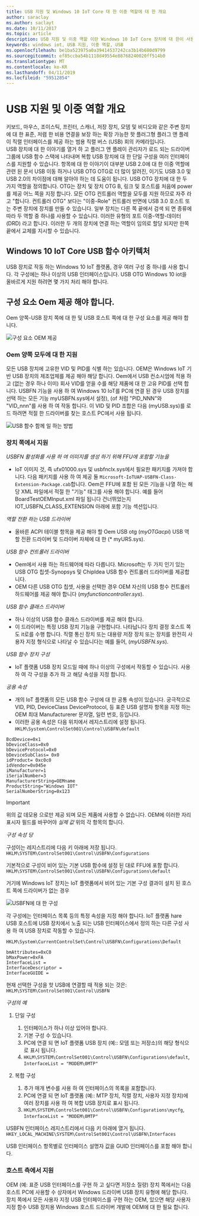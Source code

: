 ```yaml
---
title: USB 지원 및 Windows 10 IoT Core 대 한 이중 역할에 대 한 개요
author: saraclay
ms.author: saclayt
ms.date: 10/11/2017
ms.topic: article
description: USB 지원 및 이중 역할 이란 Windows 10 IoT Core 장치에 대 한이 사용자 지정 하는 방법을 알아봅니다.
keywords: windows iot, USB 지원, 이중 역할, USB
ms.openlocfilehash: be1ba523975a0a39414537242ca3b14b680d9799
ms.sourcegitcommit: ef85ccba54b1118d49554e88768240020ff514b0
ms.translationtype: MT
ms.contentlocale: ko-KR
ms.lasthandoff: 04/11/2019
ms.locfileid: "59512854"
---
```

# <a name="overview-of-usb-support-and-dual-role"></a>USB 지원 및 이중 역할 개요

키보드, 마우스, 조이스틱, 프린터, 스캐너, 저장 장치, 모뎀 및 비디오와 같은 주변 장치에 대 한 표준, 저렴 한 비용 연결을 보장 하는 확장 가능한 핫 플러그형 플러그 앤 플레이 직렬 인터페이스를 제공 하는 범용 직렬 버스 (USB) 회의 카메라입니다.  
USB 장치에 대 한 이야기를 열거 하 고 플러그 앤 플레이 관리자가 로드 되는 드라이버 그룹에 USB 함수 스택에 나타내며 복합 USB 장치에 대 한 단일 구성을 여러 인터페이스를 지원할 수 있습니다. 항목에 대 한 이야기이 대부분 USB 2.0에 대 한 이중 역할에 관련 된 문서 USB 이동 하거나 USB OTG OTG로 더 많이 알려진, 이기도 USB 3.0 및 USB 2.0의 차이점에 대해 알아야 하는 데 도움이 됩니다. USB OTG 장치에 대 한 두 가지 역할을 정의합니다. OTG는 장치 및 장치 OTG B, 링크 및 호스트를 처음에 power를 제공 어느 쪽을 지정 합니다. 모든 OTG 컨트롤러 역할을 모두를 지원 하므로 자주 라고 "합니다. 컨트롤러 OTG" 보다는 "이중-Role" 컨트롤러 반면에 USB 3.0 호스트 또는 주변 장치에 장치를 만들 수 있습니다. 일부 장치는 다른 쪽 끝에서 검색 되 면 종류에 따라 두 역할 중 하나를 사용할 수 있습니다. 이러한 유형의 포트 이중-역할-데이터 (DRD) 라고 합니다. 이러한 두 개의 장치에 연결 하는 역할이 임의로 할당 되지만 한쪽 끝에서 교체를 지시할 수 있습니다. 

## <a name="architecture-of-usb-function-in-windows-10-iot-core"></a>Windows 10 IoT Core USB 함수 아키텍처

USB 장치로 작동 하는 Windows 10 IoT 플랫폼, 경우 여러 구성 중 하나를 사용 합니다. 각 구성에는 하나 이상의 USB 인터페이스입니다. USB OTG Windows 10 iot을 올바르게 지원 하려면 몇 가지 처리 해야 합니다.  

## <a name="components-oems-have-to-supply"></a>구성 요소 Oem 제공 해야 합니다.

Oem 양쪽-USB 장치 쪽에 대 한 및 USB 호스트 쪽에 대 한 구성 요소를 제공 해야 합니다.  

![구성 요소 OEM 제공](../media/USB-Support/OEM-Components.png)

### <a name="oems-support-for-both-sides"></a>Oem 양쪽 모두에 대 한 지원

모든 USB 장치에 고유한 VID 및 PID를 식별 하는 있습니다. OEM은 Windows IoT 기반 USB 장치의 제조업체를 제공 해야 해당 합니다.  Oem에서 USB 컨소시엄에 적용 하 고 (없는 경우 하나 이미) 회사 VID를 얻을 수를 해당 제품에 대 한 고유 PID를 선택 합니다. USBFN 기능을 사용 하 여 Windows 10 IoT를 PC에 연결 된 경우 USB 장치를 선택 하는 모든 기능 myUSBFN.sys에서 설정), (of 처럼 "PID_NNN"와 "VID_nnn"를 사용 하 여 작동 합니다. 이 VID 및 PID 조합은 다음 (myUSB.sys)를 로드 하려면 적절 한 드라이버를 찾는 호스트 PC에서 사용 됩니다. 

![USB 함수 함께 일 하는 방법](../media/USB-Support/OEM-supplies.png)

### <a name="supporting-from-the-device-side"></a>장치 쪽에서 지원

_USBFN 활성화를 사용 하 여 이미지를 생성 하기 위해 FFU에 포함할 기능을_
* IoT 이미지 것, 즉 ufx01000.sys 및 usbfnclx.sys에서 필요한 패키지를 가져야 합니다. 다음 패키지를 사용 하 여 제공 둘 `Microsoft-IoTUAP-USBFN-Class-Extension-Package.cab`합니다. Oem은 FFU에 포함 된 모든 기능을 나열 하는 해당 XML 파일에서 적절 한 "기능" 태그를 사용 해야 합니다. 예를 들어 BoardTestOEMInput.xml 파일 됩니다 건너뛰었는지 <Feature>IOT_USBFN_CLASS_EXTENSION</Feature> 아래에 포함 <Microsoft> 기능 섹션입니다. 

_역할 전환 하는 USB 드라이버_
* 올바른 ACPI 테이블 항목을 제공 해야 할 Oem USB otg (*myOTGacpi*) USB 역할 전환 드라이버 및 드라이버 자체에 대 한 (* myURS.sys).

_USB 함수 컨트롤러 드라이버_
* Oem에서 사용 하는 하드웨어에 따라 다릅니다. Microsoft는 두 가지 인기 있는 USB OTG 칩셋-Synopsys 및 ChipIdea USB 함수 컨트롤러 드라이버를 제공합니다.
* OEM 다른 USB OTG 칩셋, 사용을 선택한 경우 OEM 자신의 USB 함수 컨트롤러 하드웨어를 제공 해야 합니다 (*myfunctioncontroller.sys*).

_USB 함수 클래스 드라이버_
* 하나 이상의 USB 함수 클래스 드라이버를 제공 해야 합니다.
* 이 드라이버는 특정 USB 장치 기능을 구현합니다. 나타납니다 장치 결정 호스트 쪽도 it로를 수행 합니다.
직렬 통신 장치 또는 대용량 저장 장치 또는 장치를 완전히 사용자 지정 형식으로 나타날 수 있습니다는 예를 들어, (*myUSBFN.sys*).

_USB 함수 장치 구성_
* IoT 플랫폼 USB 장치 모드일 때에 하나 이상의 구성에서 작동할 수 있습니다. 사용 하 여 각 구성을 추가 하 고 해당 속성을 지정 합니다.

_공용 속성_
* 개의 IoT 플랫폼의 모든 USB 함수 구성에 대 한 공통 속성이 있습니다. 궁극적으로 VID, PID, DeviceClass DeviceProtocol, 등 표준 USB 설명자 항목을 지정 하는 OEM 최대 Manufacturerer 문자열, 일련 번호, 등입니다.
* 이러한 공용 속성은 다음 위치에서 레지스트리에 설정 됩니다. `HKLM\System\ControlSet001\Control\USBFN\default`

```
BcdDevice=0x1 
bDeviceClass=0x0 
bDeviceProtocol=0x0 
bDeviceSubClass= 0x0 
idProduct= 0xc0c0 
idVendor=0x045e 
iManufacturer=1 
iSerialNumber=3 
ManufacturerString=OEMname 
ProductString="Windows IOT" 
SerialNumberString=0x123 
```
> [!IMPORTANT]
> 위의 값 데모용 으로만 제공 되며 모든 제품에 사용할 수 없습니다. OEM에 이러한 자리 표시자 필드를 바꾸어야 *실제 값* 위의 각 항목의 합니다.

_구성 속성 당_

구성이는 레지스트리에 다음 키 아래에 저장 됩니다. `HKLM\SYSTEM\ControlSet001\Control\USBFN\Configurations`

기본적으로 구성이 비어 있는 기본 USB 함수에 설정 된 대로 FFU에 포함 합니다. `HKLM\SYSTEM\ControlSet001\Control\USBFN\Configurations\default`

거기에 Windows IoT 장치는 IoT 플랫폼에서 비어 있는 기본 구성 결과이 설치 된 호스트 쪽에 드라이버가 없는 경우

![USBFN에 대 한 구성](../media/USB-Support/config-screenshot.png)

각 구성에는 인터페이스 목록 등의 특정 속성을 지정 해야 합니다. IoT 플랫폼 hare USB 호스트에 USB 장치에서 노출 되는 USB 인터페이스에서 정의 하는 다른 구성 사용 하 여 USB 장치로 작동할 수 있습니다.

`HKLM\System\CurrentControlSet\Control\USBFN\Configurations\Default`

```
bmAttributes=0xC0
bMaxPower=0xFA
InterfaceList =
InterfaceDescriptor =
InterfaceGUIDE =
```

현재 선택한 구성을 핫 USB에 연결할 때 적용 되는 것은: `HKLM\SYSTEM\ControlSet001\Control\USBFN`

_구성의 예_

1. 단일 구성
   1. 인터페이스가 하나 이상 있어야 합니다.
   2. 기본 구성 수 있습니다.
   3. PC에 연결 되 면 IoT 플랫폼 USB 장치 (예:: 모뎀 또는 저장소)의 해당 형식으로 표시 됩니다.
   4. `HKLM\SYSTEM\ControlSet001\Control\USBFN\Configurations\default`, `InterfaceList = "MODEM\0MTP"`

2. 복합 구성
   1. 추가 매개 변수를 사용 하 여 인터페이스의 목록을 포함합니다.
   2. PC에 연결 되 면 IoT 플랫폼 (예:: MTP 장치, 직렬 장치, 사용자 지정 장치)에 여러 장치를 사용 하 여 복합 USB 장치로 표시 됩니다.
   3. `HKLM\SYSTEM\ControlSet001\Control\USBFN\Configurations\mycfg`, `InterfaceList = "MODEM\0MTP"`

USBFN 인터페이스 레지스트리에서 다음 키 아래에 열거 됩니다.
`HKEY_LOCAL_MACHINE\SYSTEM\ControlSet001\Control\USBFN\Interfaces`

USB 인터페이스 항목별로 인터페이스 설명자 값을 GUID 인터페이스를 포함 해야 합니다.

### <a name="supporting-from-the-host-side"></a>호스트 측에서 지원

OEM (예: 표준 USB 인터페이스를 구현 하 고 싶다면  저장소 질량) 장치 쪽에서는 다음 호스트 PC에 사용할 수 상자에서 Windows 드라이버 USB 장치 유형에 해당 합니다. 장치 쪽에서 모든 사용자 지정 USB 인터페이스를 구현 하는 OEM, 있으면 해당 사용자 지정 함수 USB 장치용 Windows 호스트 드라이버 개발에 OEM에 대 한 필요 합니다. 
